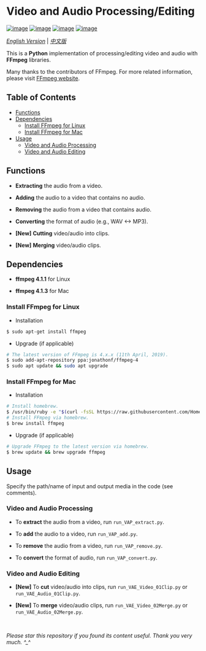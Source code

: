 # Video and Audio Processing/Editing

[![image](https://img.shields.io/badge/license-MIT-green.svg)](https://github.com/HeZhang1994/video-audio-tools/blob/master/LICENSE)
[![image](https://img.shields.io/badge/python-3.7-blue.svg)]()
[![image](https://img.shields.io/badge/status-stable-brightgreen.svg)]()
[![image](https://img.shields.io/badge/build-passing-brightgreen.svg)]()

[*English Version*](https://github.com/HeZhang1994/video-audio-tools/blob/master/README.md) | [*中文版*](https://github.com/HeZhang1994/video-audio-tools/blob/master/README-cn.md)

This is a **Python** implementation of processing/editing video and audio with **FFmpeg** libraries.

Many thanks to the contributors of FFmpeg. For more related information, please visit [FFmpeg website](https://www.ffmpeg.org/).

## Table of Contents

- [Functions](#functions)
- [Dependencies](#dependencies)
  - [Install FFmpeg for Linux](#install-ffmpeg-for-linux)
  - [Install FFmpeg for Mac](#install-ffmpeg-for-mac)
- [Usage](#usage)
  - [Video and Audio Processing](#video-and-audio-processing)
  - [Video and Audio Editing](#video-and-audio-editing)

## Functions

- **Extracting** the audio from a video.

- **Adding** the audio to a video that contains no audio.

- **Removing** the audio from a video that contains audio.

- **Converting** the format of audio (e.g., WAV <-> MP3).

- **[New]** **Cutting** video/audio into clips.

- **[New]** **Merging** video/audio clips.

## Dependencies

* __ffmpeg 4.1.1__ for Linux

* __ffmpeg 4.1.3__ for Mac

### Install FFmpeg for Linux

* Installation
```bash
$ sudo apt-get install ffmpeg
```

* Upgrade (if applicable)
```bash
# The latest version of FFmpeg is 4.x.x (11th April, 2019).
$ sudo add-apt-repository ppa:jonathonf/ffmpeg-4
$ sudo apt update && sudo apt upgrade
```

### Install FFmpeg for Mac

* Installation
```bash
# Install homebrew.
$ /usr/bin/ruby -e "$(curl -fsSL https://raw.githubusercontent.com/Homebrew/install/master/install)"
# Install FFmpeg via homebrew.
$ brew install ffmpeg
```

* Upgrade (if applicable)
```bash
# Upgrade FFmpeg to the latest version via homebrew.
$ brew update && brew upgrade ffmpeg
```

## Usage

Specify the path/name of input and output media in the code (see comments).

### Video and Audio Processing

- To **extract** the audio from a video, run `run_VAP_extract.py`.

- To **add** the audio to a video, run `run_VAP_add.py`.

- To **remove** the audio from a video, run `run_VAP_remove.py`.

- To **convert** the format of audio, run `run_VAP_convert.py`.

### Video and Audio Editing

- **[New]** To **cut** video/audio into clips, run `run_VAE_Video_01Clip.py` or `run_VAE_Audio_01Clip.py`.

- **[New]** To **merge** video/audio clips, run `run_VAE_Video_02Merge.py` or `run_VAE_Audio_02Merge.py`.

<br>

<i>Please star this repository if you found its content useful. Thank you very much. ^_^</i>
